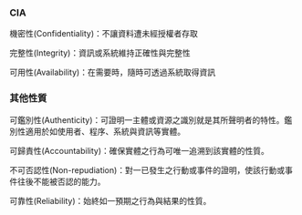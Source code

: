 
### CIA

機密性(Confidentiality)：不讓資料遭未經授權者存取

完整性(Integrity)：資訊或系統維持正確性與完整性

可用性(Availability)：在需要時，隨時可透過系統取得資訊

### 其他性質

可鑑別性(Authenticity)：可證明一主體或資源之識別就是其所聲明者的特性。鑑別性適用於如使用者、程序、系統與資訊等實體。

可歸責性(Accountability)：確保實體之行為可唯一追溯到該實體的性質。

不可否認性(Non-repudiation)：對一已發生之行動或事件的證明，使該行動或事件往後不能被否認的能力。

可靠性(Reliability)：始終如一預期之行為與結果的性質。
